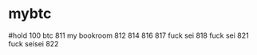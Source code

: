 # mybtc  
#hold 100   btc 811
my bookroom 812
814
816
817 fuck sei
818 fuck sei
821 fuck seisei
822





